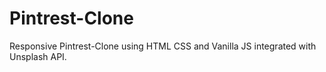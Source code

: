 # Pintrest-Clone
Responsive Pintrest-Clone using HTML CSS and Vanilla JS integrated with Unsplash API.
